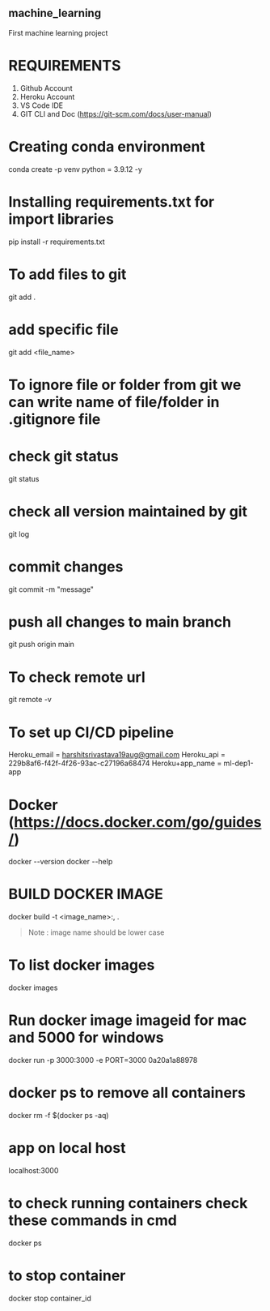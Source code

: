## machine_learning
First machine learning project

# REQUIREMENTS  #
1. Github Account
2. Heroku Account
3.  VS Code IDE
4.  GIT CLI and Doc (https://git-scm.com/docs/user-manual)


# Creating conda environment
conda create -p venv python = 3.9.12 -y

# Installing requirements.txt for import libraries
pip install -r requirements.txt


# To add files to git
git add .

# add specific file 
git add <file_name>


# To ignore file or folder from git we can write name of file/folder in .gitignore file

# check git status 
git status


# check all version maintained by git 
git log

# commit changes 
git commit -m "message"

# push all changes to main branch
git push origin main 


# To check remote url
git remote -v

# To set up CI/CD pipeline

Heroku_email = harshitsrivastava19aug@gmail.com
Heroku_api = 229b8af6-f42f-4f26-93ac-c27196a68474
Heroku+app_name = ml-dep1-app

# Docker (https://docs.docker.com/go/guides/)
docker --version
docker --help

# BUILD DOCKER IMAGE
docker build -t <image_name>:,<tagname> .

> Note : image name should be lower case

# To list docker images
docker images

# Run docker image imageid for mac and 5000 for windows
docker run -p 3000:3000 -e PORT=3000 0a20a1a88978 


# docker ps to remove all containers
docker rm -f $(docker ps -aq)

# app on local host 
localhost:3000

# to check running containers check these commands in cmd
docker ps


# to stop container
docker stop container_id 



